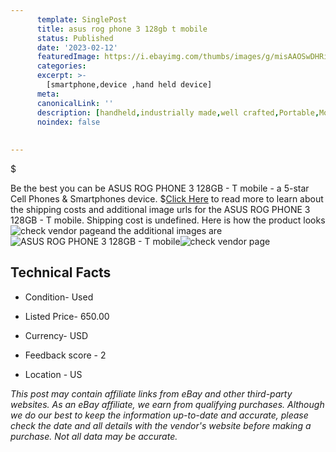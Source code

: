 ```yaml
---
      template: SinglePost
      title: asus rog phone 3 128gb t mobile
      status: Published
      date: '2023-02-12'
      featuredImage: https://i.ebayimg.com/thumbs/images/g/misAAOSwDHRitj4M/s-l225.jpg
      categories: 
      excerpt: >-
        [smartphone,device ,hand held device]
      meta:
      canonicalLink: ''
      description: [handheld,industrially made,well crafted,Portable,Mobile,Compact,Convenient,Lightweight,Maneuverable,Man-portable,Miniature,Carriable,Hand-held,Light,Holdable,Transportable,Mobile device,Pocket-sized,On-the-go,Wireless,Cordless,Compact size,Convenient size, smartphone,device ,hand held device]
      noindex: false
      
        
---
```

$

Be the best you can be ASUS ROG PHONE 3 128GB - T mobile - a 5-star Cell Phones & Smartphones device.
$[Click Here](https://www.ebay.com/itm/134156472897?hash=item1f3c595241%3Ag%3AmisAAOSwDHRitj4M&mkevt=1&mkcid=1&mkrid=711-53200-19255-0&campid=%253CePNCampaignId%253E&customid=%253CreferenceId%253E&toolid=10049) to read more to learn about the shipping costs and additional image urls for the ASUS ROG PHONE 3 128GB - T mobile. Shipping cost is undefined. Here is how the product looks ![check vendor page](https://i.ebayimg.com/thumbs/images/g/misAAOSwDHRitj4M/s-l225.jpg)and the additional images are![ASUS ROG PHONE 3 128GB - T mobile](https://i.ebayimg.com/images/g/misAAOSwDHRitj4M/s-l1600.jpg)![check vendor page](https://origin-galleryplus.ebayimg.com/ws/web/134156472897_2_0_1/225x225.jpg,https://origin-galleryplus.ebayimg.com/ws/web/134156472897_3_0_1/225x225.jpg,https://origin-galleryplus.ebayimg.com/ws/web/134156472897_4_0_1/225x225.jpg,https://origin-galleryplus.ebayimg.com/ws/web/134156472897_5_0_1/225x225.jpg,https://origin-galleryplus.ebayimg.com/ws/web/134156472897_6_0_1/225x225.jpg)



 ## Technical Facts 



     
      

 - Condition- Used 


      

 - Listed Price- 650.00 


      

 - Currency- USD 


      

 - Feedback score - 2 


      

 - Location - US 


      
      

 *_This post may contain affiliate links from eBay and other third-party websites. As an eBay affiliate, we earn from qualifying purchases. Although we do our best to keep the information up-to-date and accurate, please check the date and all details with the vendor's website before making a purchase. Not all data may be accurate._*






